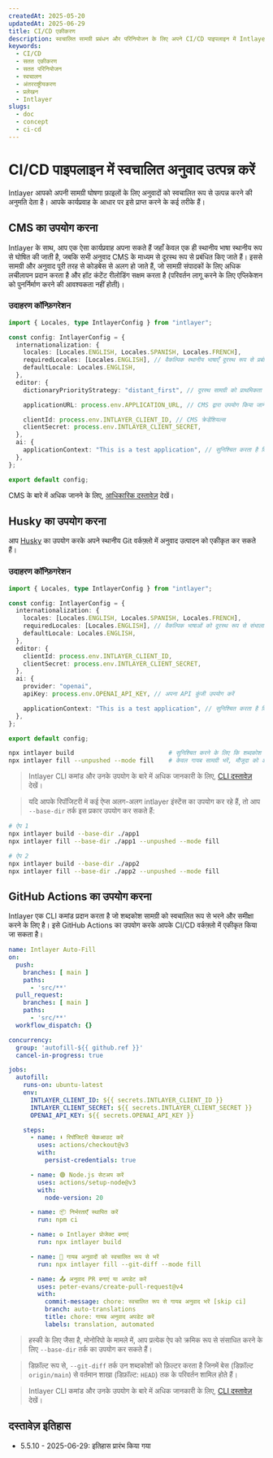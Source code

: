 ```yaml
---
createdAt: 2025-05-20
updatedAt: 2025-06-29
title: CI/CD एकीकरण
description: स्वचालित सामग्री प्रबंधन और परिनियोजन के लिए अपने CI/CD पाइपलाइन में Intlayer को एकीकृत करना सीखें।
keywords:
  - CI/CD
  - सतत एकीकरण
  - सतत परिनियोजन
  - स्वचालन
  - अंतरराष्ट्रीयकरण
  - प्रलेखन
  - Intlayer
slugs:
  - doc
  - concept
  - ci-cd
---
```


# CI/CD पाइपलाइन में स्वचालित अनुवाद उत्पन्न करें

Intlayer आपको अपनी सामग्री घोषणा फ़ाइलों के लिए अनुवादों को स्वचालित रूप से उत्पन्न करने की अनुमति देता है। आपके कार्यप्रवाह के आधार पर इसे प्राप्त करने के कई तरीके हैं।

## CMS का उपयोग करना

Intlayer के साथ, आप एक ऐसा कार्यप्रवाह अपना सकते हैं जहाँ केवल एक ही स्थानीय भाषा स्थानीय रूप से घोषित की जाती है, जबकि सभी अनुवाद CMS के माध्यम से दूरस्थ रूप से प्रबंधित किए जाते हैं। इससे सामग्री और अनुवाद पूरी तरह से कोडबेस से अलग हो जाते हैं, जो सामग्री संपादकों के लिए अधिक लचीलापन प्रदान करता है और हॉट कंटेंट रीलोडिंग सक्षम करता है (परिवर्तन लागू करने के लिए एप्लिकेशन को पुनर्निर्माण करने की आवश्यकता नहीं होती)।

### उदाहरण कॉन्फ़िगरेशन

```ts fileName="intlayer.config.ts"
import { Locales, type IntlayerConfig } from "intlayer";

const config: IntlayerConfig = {
  internationalization: {
    locales: [Locales.ENGLISH, Locales.SPANISH, Locales.FRENCH],
    requiredLocales: [Locales.ENGLISH], // वैकल्पिक स्थानीय भाषाएँ दूरस्थ रूप से प्रबंधित की जाएंगी
    defaultLocale: Locales.ENGLISH,
  },
  editor: {
    dictionaryPriorityStrategy: "distant_first", // दूरस्थ सामग्री को प्राथमिकता दी जाती है

    applicationURL: process.env.APPLICATION_URL, // CMS द्वारा उपयोग किया जाने वाला एप्लिकेशन URL

    clientId: process.env.INTLAYER_CLIENT_ID, // CMS क्रेडेंशियल्स
    clientSecret: process.env.INTLAYER_CLIENT_SECRET,
  },
  ai: {
    applicationContext: "This is a test application", // सुनिश्चित करता है कि अनुवाद सुसंगत रूप से उत्पन्न हो
  },
};

export default config;
```

CMS के बारे में अधिक जानने के लिए, [आधिकारिक दस्तावेज़](https://github.com/aymericzip/intlayer/blob/main/docs/docs/hi/intlayer_CMS.md) देखें।

## Husky का उपयोग करना

आप [Husky](https://typicode.github.io/husky/) का उपयोग करके अपने स्थानीय Git वर्कफ़्लो में अनुवाद उत्पादन को एकीकृत कर सकते हैं।

### उदाहरण कॉन्फ़िगरेशन

```ts fileName="intlayer.config.ts"
import { Locales, type IntlayerConfig } from "intlayer";

const config: IntlayerConfig = {
  internationalization: {
    locales: [Locales.ENGLISH, Locales.SPANISH, Locales.FRENCH],
    requiredLocales: [Locales.ENGLISH], // वैकल्पिक भाषाओं को दूरस्थ रूप से संभाला जाता है
    defaultLocale: Locales.ENGLISH,
  },
  editor: {
    clientId: process.env.INTLAYER_CLIENT_ID,
    clientSecret: process.env.INTLAYER_CLIENT_SECRET,
  },
  ai: {
    provider: "openai",
    apiKey: process.env.OPENAI_API_KEY, // अपना API कुंजी उपयोग करें

    applicationContext: "This is a test application", // सुनिश्चित करता है कि अनुवाद सुसंगत रूप से उत्पन्न हो
  },
};

export default config;
```

```bash fileName=".husky/pre-push"
npx intlayer build                          # सुनिश्चित करने के लिए कि शब्दकोश अद्यतित हैं
npx intlayer fill --unpushed --mode fill    # केवल गायब सामग्री भरें, मौजूदा को अपडेट नहीं करता
```

> Intlayer CLI कमांड और उनके उपयोग के बारे में अधिक जानकारी के लिए, [CLI दस्तावेज़](https://github.com/aymericzip/intlayer/blob/main/docs/docs/hi/intlayer_cli.md) देखें।

> यदि आपके रिपॉजिटरी में कई ऐप्स अलग-अलग intlayer इंस्टेंस का उपयोग कर रहे हैं, तो आप `--base-dir` तर्क इस प्रकार उपयोग कर सकते हैं:

```bash fileName=".husky/pre-push"
# ऐप 1
npx intlayer build --base-dir ./app1
npx intlayer fill --base-dir ./app1 --unpushed --mode fill

# ऐप 2
npx intlayer build --base-dir ./app2
npx intlayer fill --base-dir ./app2 --unpushed --mode fill
```

## GitHub Actions का उपयोग करना

Intlayer एक CLI कमांड प्रदान करता है जो शब्दकोश सामग्री को स्वचालित रूप से भरने और समीक्षा करने के लिए है। इसे GitHub Actions का उपयोग करके आपके CI/CD वर्कफ़्लो में एकीकृत किया जा सकता है।

```yaml fileName=".github/workflows/intlayer-translate.yml"
name: Intlayer Auto-Fill
on:
  push:
    branches: [ main ]
    paths:
      - 'src/**'
  pull_request:
    branches: [ main ]
    paths:
      - 'src/**'
  workflow_dispatch: {}

concurrency:
  group: 'autofill-${{ github.ref }}'
  cancel-in-progress: true

jobs:
  autofill:
    runs-on: ubuntu-latest
    env:
      INTLAYER_CLIENT_ID: ${{ secrets.INTLAYER_CLIENT_ID }}
      INTLAYER_CLIENT_SECRET: ${{ secrets.INTLAYER_CLIENT_SECRET }}
      OPENAI_API_KEY: ${{ secrets.OPENAI_API_KEY }}

    steps:
      - name: ⬇️ रिपॉजिटरी चेकआउट करें
        uses: actions/checkout@v3
        with:
          persist-credentials: true

      - name: 🟢 Node.js सेटअप करें
        uses: actions/setup-node@v3
        with:
          node-version: 20

      - name: 📦 निर्भरताएँ स्थापित करें
        run: npm ci

      - name: ⚙️ Intlayer प्रोजेक्ट बनाएं
        run: npx intlayer build

      - name: 🤖 गायब अनुवादों को स्वचालित रूप से भरें
        run: npx intlayer fill --git-diff --mode fill

      - name: 📤 अनुवाद PR बनाएं या अपडेट करें
        uses: peter-evans/create-pull-request@v4
        with:
          commit-message: chore: स्वचालित रूप से गायब अनुवाद भरें [skip ci]
          branch: auto-translations
          title: chore: गायब अनुवाद अपडेट करें
          labels: translation, automated

```

> हस्की के लिए जैसा है, मोनोरिपो के मामले में, आप प्रत्येक ऐप को क्रमिक रूप से संसाधित करने के लिए `--base-dir` तर्क का उपयोग कर सकते हैं।

> डिफ़ॉल्ट रूप से, `--git-diff` तर्क उन शब्दकोशों को फ़िल्टर करता है जिनमें बेस (डिफ़ॉल्ट `origin/main`) से वर्तमान शाखा (डिफ़ॉल्ट: `HEAD`) तक के परिवर्तन शामिल होते हैं।

> Intlayer CLI कमांड और उनके उपयोग के बारे में अधिक जानकारी के लिए, [CLI दस्तावेज़](https://github.com/aymericzip/intlayer/blob/main/docs/docs/hi/intlayer_cli.md) देखें।

## दस्तावेज़ इतिहास

- 5.5.10 - 2025-06-29: इतिहास प्रारंभ किया गया
